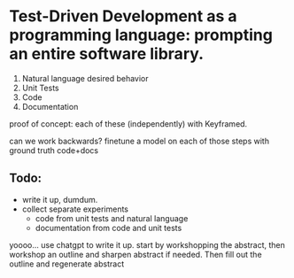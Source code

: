 # Test-Driven Development as a programming language: prompting an entire software library.

1. Natural language desired behavior
2. Unit Tests
3. Code
4. Documentation

proof of concept: each of these (independently) with Keyframed. 

can we work backwards? finetune a model on each of those steps with ground truth code+docs

## Todo: 

* write it up, dumdum.
* collect separate experiments
  * code from unit tests and natural language
  * documentation from code and unit tests

yoooo... use chatgpt to write it up. start by workshopping the abstract, then workshop an outline and sharpen abstract if needed. Then fill out the outline and regenerate abstract
